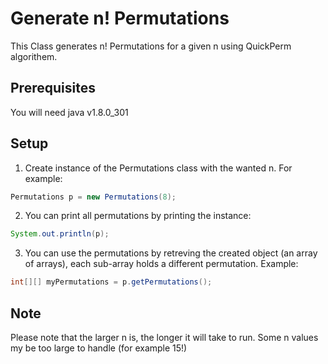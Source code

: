 # Generate n! Permutations 
This Class generates n! Permutations for a given n using QuickPerm algorithem.

## Prerequisites
You will need java v1.8.0_301

## Setup
1. Create instance of the Permutations class with the wanted n. For example:
```java
Permutations p = new Permutations(8);
```
2. You can print all permutations by printing the instance:
```java
System.out.println(p);
```
3. You can use the permutations by retreving the created object (an array of arrays), each sub-array holds a different permutation. Example:
```java
int[][] myPermutations = p.getPermutations();
```

## Note
Please note that the larger n is, the longer it will take to run. Some n values my be too large to handle (for example 15!)
